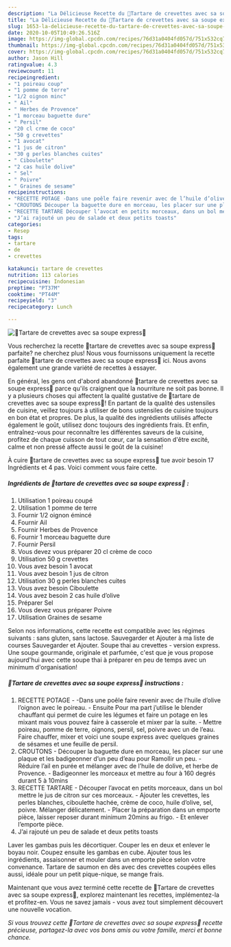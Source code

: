 ```yaml
---
description: "La Délicieuse Recette du 💚Tartare de crevettes avec sa soupe express💚"
title: "La Délicieuse Recette du 💚Tartare de crevettes avec sa soupe express💚"
slug: 1653-la-delicieuse-recette-du-tartare-de-crevettes-avec-sa-soupe-express
date: 2020-10-05T10:49:26.516Z
image: https://img-global.cpcdn.com/recipes/76d31a0404fd057d/751x532cq70/💚tartare-de-crevettes-avec-sa-soupe-express💚-photo-principale-de-la-recette.jpg
thumbnail: https://img-global.cpcdn.com/recipes/76d31a0404fd057d/751x532cq70/💚tartare-de-crevettes-avec-sa-soupe-express💚-photo-principale-de-la-recette.jpg
cover: https://img-global.cpcdn.com/recipes/76d31a0404fd057d/751x532cq70/💚tartare-de-crevettes-avec-sa-soupe-express💚-photo-principale-de-la-recette.jpg
author: Jason Hill
ratingvalue: 4.3
reviewcount: 11
recipeingredient:
- "1 poireau coup"
- "1 pomme de terre"
- "1/2 oignon minc"
- " Ail"
- " Herbes de Provence"
- "1 morceau baguette dure"
- " Persil"
- "20 cl crme de coco"
- "50 g crevettes"
- "1 avocat"
- "1 jus de citron"
- "30 g perles blanches cuites"
- " Ciboulette"
- "2 cas huile dolive"
- " Sel"
- " Poivre"
- " Graines de sesame"
recipeinstructions:
- "RECETTE POTAGE -Dans une poêle faire revenir avec de l’huile d’olive l’oignon avec le poireau. Ensuite Pour ma part j’utilise le blender chauffant qui permet de cuire les légumes et faire un potage en les mixant mais vous pouvez faire à casserole et mixer par la suite.  Mettre poireau, pomme de terre, oignons, persil, sel, poivre avec un de l’eau. Faire chauffer, mixer et voici une soupe express avec quelques graines de sésames et une feuille de persil."
- "CROUTONS Découper la baguette dure en morceau, les placer sur une plaque et les badigeonner d’un peu d’eau pour Ramollir un peu.  Réduire l’ail en purée et mélanger avec de l’huile de dolive, et herbe de Provence. Badigeonner les morceaux et mettre au four à 160 degrés durant 5 à 10mins"
- "RECETTE TARTARE Découper l’avocat en petits morceaux, dans un bol mettre le jus de citron sur ces morceaux. Ajouter les crevettes, les perles blanches, ciboulette hachée, crème de coco, huile d’olive, sel, poivre. Mélanger délicatement. Placer la préparation dans un emporte pièce, laisser reposer durant minimum 20mins au frigo. Et enlever l’emporte pièce."
- "J’ai rajouté un peu de salade et deux petits toasts"
categories:
- Resep
tags:
- tartare
- de
- crevettes

katakunci: tartare de crevettes 
nutrition: 113 calories
recipecuisine: Indonesian
preptime: "PT37M"
cooktime: "PT44M"
recipeyield: "3"
recipecategory: Lunch

---
```



![💚Tartare de crevettes avec sa soupe express💚](https://img-global.cpcdn.com/recipes/76d31a0404fd057d/751x532cq70/💚tartare-de-crevettes-avec-sa-soupe-express💚-photo-principale-de-la-recette.jpg)

Vous recherchez la recette 💚tartare de crevettes avec sa soupe express💚 parfaite? ne cherchez plus! Nous vous fournissons uniquement la recette parfaite 💚tartare de crevettes avec sa soupe express💚 ici. Nous avons également une grande variété de recettes à essayer.

En général, les gens ont d'abord abandonné 💚tartare de crevettes avec sa soupe express💚 parce qu'ils craignent que la nourriture ne soit pas bonne. Il y a plusieurs choses qui affectent la qualité gustative de 💚tartare de crevettes avec sa soupe express💚! En partant de la qualité des ustensiles de cuisine, veillez toujours à utiliser de bons ustensiles de cuisine toujours en bon état et propres. De plus, la qualité des ingrédients utilisés affecte également le goût, utilisez donc toujours des ingrédients frais. Et enfin, entraînez-vous pour reconnaître les différentes saveurs de la cuisine, profitez de chaque cuisson de tout cœur, car la sensation d'être excité, calme et non pressé affecte aussi le goût de la cuisine!

<!--inarticleads1-->

À cuire 💚tartare de crevettes avec sa soupe express💚 tue avoir besoin 17 Ingrédients et 4 pas. Voici comment vous faire cette.

##### Ingrédients de 💚tartare de crevettes avec sa soupe express💚 :

1. Utilisation 1 poireau coupé
1. Utilisation 1 pomme de terre
1. Fournir 1/2 oignon émincé
1. Fournir  Ail
1. Fournir  Herbes de Provence
1. Fournir 1 morceau baguette dure
1. Fournir  Persil
1. Vous devez vous préparer 20 cl crème de coco
1. Utilisation 50 g crevettes
1. Vous avez besoin 1 avocat
1. Vous avez besoin 1 jus de citron
1. Utilisation 30 g perles blanches cuites
1. Vous avez besoin  Ciboulette
1. Vous avez besoin 2 cas huile d’olive
1. Préparer  Sel
1. Vous devez vous préparer  Poivre
1. Utilisation  Graines de sesame


Selon nos informations, cette recette est compatible avec les régimes suivants : sans gluten, sans lactose. Sauvegarder et Ajouter à ma liste de courses Sauvegarder et Ajouter. Soupe thai au crevettes - version express. Une soupe gourmande, originale et parfumée, c&#39;est que je vous propose aujourd&#39;hui avec cette soupe thai à préparer en peu de temps avec un minimum d&#39;organisation! 

<!--inarticleads2-->

##### 💚Tartare de crevettes avec sa soupe express💚 instructions :

1. RECETTE POTAGE - -Dans une poêle faire revenir avec de l’huile d’olive l’oignon avec le poireau. - Ensuite Pour ma part j’utilise le blender chauffant qui permet de cuire les légumes et faire un potage en les mixant mais vous pouvez faire à casserole et mixer par la suite.  - Mettre poireau, pomme de terre, oignons, persil, sel, poivre avec un de l’eau. Faire chauffer, mixer et voici une soupe express avec quelques graines de sésames et une feuille de persil.
1. CROUTONS - Découper la baguette dure en morceau, les placer sur une plaque et les badigeonner d’un peu d’eau pour Ramollir un peu.  - Réduire l’ail en purée et mélanger avec de l’huile de dolive, et herbe de Provence. - Badigeonner les morceaux et mettre au four à 160 degrés durant 5 à 10mins
1. RECETTE TARTARE - Découper l’avocat en petits morceaux, dans un bol mettre le jus de citron sur ces morceaux. - Ajouter les crevettes, les perles blanches, ciboulette hachée, crème de coco, huile d’olive, sel, poivre. Mélanger délicatement. - Placer la préparation dans un emporte pièce, laisser reposer durant minimum 20mins au frigo. - Et enlever l’emporte pièce.
1. J’ai rajouté un peu de salade et deux petits toasts


Laver les gambas puis les décortiquer. Couper les en deux et enlever le boyau noir. Coupez ensuite les gambas en cube. Ajouter tous les ingrédients, assaisonner et mouler dans un emporte pièce selon votre convenance. Tartare de saumon en dès avec des crevettes coupées elles aussi, idéale pour un petit pique-nique, se mange frais. 

<!--inarticleads1-->

<p>
Maintenant que vous avez terminé cette recette de 💚Tartare de crevettes avec sa soupe express💚, explorez maintenant les recettes, implémentez-la et profitez-en. Vous ne savez jamais - vous avez tout simplement découvert une nouvelle vocation.
</p>

<p>
<i>Si vous trouvez cette 💚Tartare de crevettes avec sa soupe express💚 recette précieuse, partagez-la avec vos bons amis ou votre famille, merci et bonne chance.</i>
</p>
